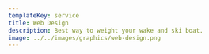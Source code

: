 ```yaml
---
templateKey: service
title: Web Design
description: Best way to weight your wake and ski boat.
image: ../../images/graphics/web-design.png
---
```

